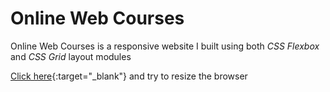 # Online Web Courses

Online Web Courses is a responsive website I built using both _CSS Flexbox_ and _CSS Grid_ layout modules

[Click here](https://htmlpreview.github.io/?https://github.com/SuperbWebDeveloper11/online-web-courses/blob/main/index.html){:target="\_blank"} and try to resize the browser
